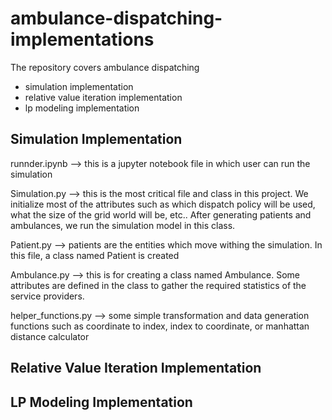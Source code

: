 # ambulance-dispatching-implementations

The repository covers ambulance dispatching 

- simulation implementation
- relative value iteration implementation
- lp modeling implementation 


## Simulation Implementation

runnder.ipynb --> this is a jupyter notebook file in which user can run the simulation

Simulation.py --> this is the most critical file and class in this project. We initialize most of the attributes such as which dispatch policy will be used, what the size of the grid world will be, etc.. After generating patients and ambulances, we run the simulation model in this class.

Patient.py --> patients are the entities which move withing the simulation. In this file, a class named Patient is created

Ambulance.py --> this is for creating a class named Ambulance. Some attributes are defined in the class to gather the required statistics of the service providers.

helper_functions.py --> some simple transformation and data generation functions such as coordinate to index, index to coordinate, or manhattan distance calculator


## Relative Value Iteration Implementation

## LP Modeling Implementation